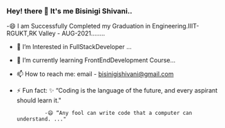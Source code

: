 ### Hey! there 👋 It's me Bisinigi Shivani..

-😄 I am Successfully Completed my Graduation in Engineering.IIIT-RGUKT,RK Valley - AUG-2021........

- 🤔 I’m Interested in FullStackDeveloper ...

- 🌱 I’m currently learning FrontEndDevelopment Course...

- 📫 How to reach me: email - bisinigishivani@gmail.com

- ⚡ Fun fact: ✨ “Coding is the language of the future, and every aspirant should learn it."

               -😄 “Any fool can write code that a computer can understand. ..."

<!--
**BISINIGISHIVANI/BISINIGISHIVANI** is a ✨ _special_ ✨ repository because its `README.md` (this file) appears on your GitHub profile.

Here are some ideas to get you started:

- 🔭 I’m currently working on ...
- 🌱 I’m currently learning ...
- 👯 I’m looking to collaborate on ...
- 🤔 I’m looking for help with ...
- 💬 Ask me about ...
- 📫 How to reach me: ...
- 😄 Pronouns: ...
- ⚡ Fun fact: ...
-->
